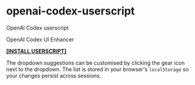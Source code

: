 # openai-codex-userscript
OpenAI Codex userscript

OpenAI Codex UI Enhancer

**[[INSTALL USERSCRIPT]](https://github.com/supermarsx/openai-codex-userscript/raw/refs/heads/main/openai-codex.user.js)**

The dropdown suggestions can be customised by clicking the gear icon next to the
dropdown. The list is stored in your browser's `localStorage` so your changes
persist across sessions.
